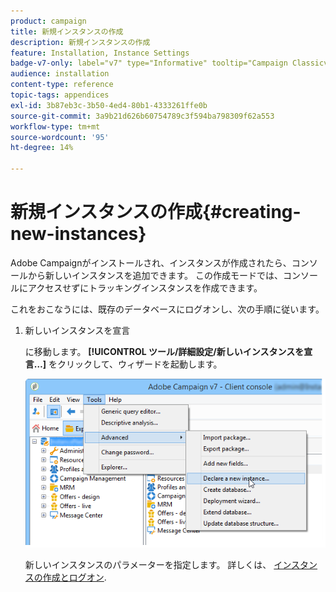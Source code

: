 ```yaml
---
product: campaign
title: 新規インスタンスの作成
description: 新規インスタンスの作成
feature: Installation, Instance Settings
badge-v7-only: label="v7" type="Informative" tooltip="Campaign Classicv7 にのみ適用"
audience: installation
content-type: reference
topic-tags: appendices
exl-id: 3b87eb3c-3b50-4ed4-80b1-4333261ffe0b
source-git-commit: 3a9b21d626b60754789c3f594ba798309f62a553
workflow-type: tm+mt
source-wordcount: '95'
ht-degree: 14%

---
```


# 新規インスタンスの作成{#creating-new-instances}



Adobe Campaignがインストールされ、インスタンスが作成されたら、コンソールから新しいインスタンスを追加できます。 この作成モードでは、コンソールにアクセスせずにトラッキングインスタンスを作成できます。

これをおこなうには、既存のデータベースにログオンし、次の手順に従います。

1. 新しいインスタンスを宣言

   に移動します。 **[!UICONTROL ツール/詳細設定/新しいインスタンスを宣言…]** をクリックして、ウィザードを起動します。

   ![](assets/s_ncs_install_declare_instance_menu.png)

   新しいインスタンスのパラメーターを指定します。 詳しくは、 [インスタンスの作成とログオン](../../installation/using/creating-an-instance-and-logging-on.md).
